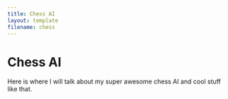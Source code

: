 ```yaml
---
title: Chess AI
layout: template
filename: chess
--- 
```


# Chess AI

Here is where I will talk about my super awesome chess AI and cool stuff like that.
